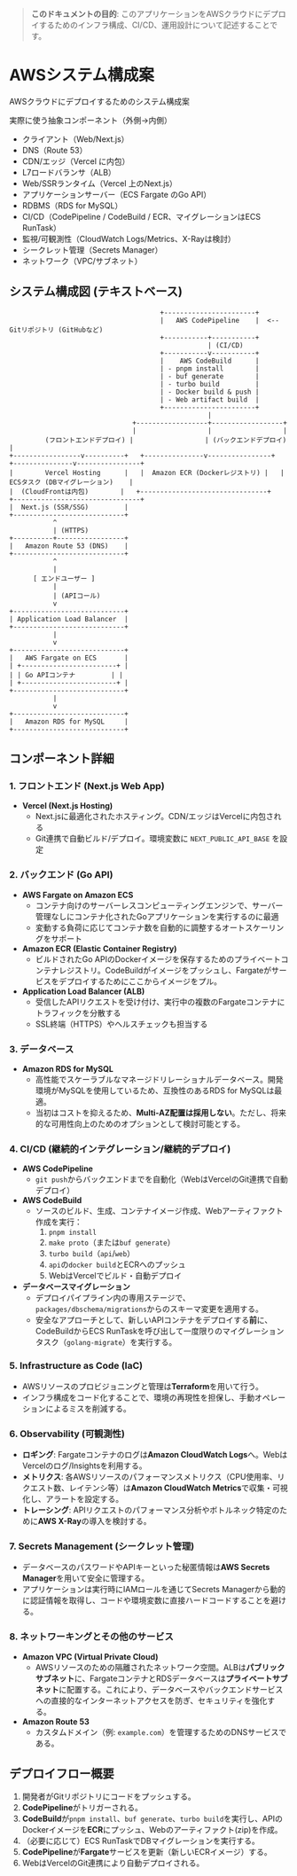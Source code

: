 > **このドキュメントの目的**: このアプリケーションをAWSクラウドにデプロイするためのインフラ構成、CI/CD、運用設計について記述することです。

# AWSシステム構成案

AWSクラウドにデプロイするためのシステム構成案

実際に使う抽象コンポーネント（外側→内側）
- クライアント（Web/Next.js）
- DNS（Route 53）
- CDN/エッジ（Vercel に内包）
- L7ロードバランサ（ALB）
- Web/SSRランタイム（Vercel 上のNext.js）
- アプリケーションサーバー（ECS Fargate のGo API）
- RDBMS（RDS for MySQL）
- CI/CD（CodePipeline / CodeBuild / ECR、マイグレーションはECS RunTask）
- 監視/可観測性（CloudWatch Logs/Metrics、X-Rayは検討）
- シークレット管理（Secrets Manager）
- ネットワーク（VPC/サブネット）

## システム構成図 (テキストベース)

```
                                      +-----------------------+
                                      |   AWS CodePipeline    |  <-- Gitリポジトリ (GitHubなど)
                                      +-----------+-----------+
                                                  | (CI/CD)
                                      +-----------v-----------+
                                      |    AWS CodeBuild      |
                                      | - pnpm install        |
                                      | - buf generate        |
                                      | - turbo build         |
                                      | - Docker build & push |
                                      | - Web artifact build  |
                                      +-----------------------+
                                                  |
                               +------------------+------------------+
                               |                  |                  |
         (フロントエンドデプロイ) |                  | (バックエンドデプロイ) |
+-----------------v----------+   +---------------v----------------+   +---------------v----------------+
|        Vercel Hosting      |   |  Amazon ECR (Dockerレジストリ) |   |  ECSタスク (DBマイグレーション)    |
|  (CloudFrontは内包)        |   +--------------------------------+   +--------------------------------+
|  Next.js (SSR/SSG)         |
+----------------------------+
           ^
           | (HTTPS)
+----------+-----------------+
|   Amazon Route 53 (DNS)    |
+----------------------------+
           ^
           |
      [ エンドユーザー ]
           |
           | (APIコール)
           v
+----------------------------+
| Application Load Balancer  |
+----------------------------+
           |
           v
+----------------------------+
|   AWS Fargate on ECS       |
| +------------------------+ |
| | Go APIコンテナ         | |
| +------------------------+ |
+----------------------------+
           |
           v
+----------------------------+
|   Amazon RDS for MySQL     |
+----------------------------+

```

## コンポーネント詳細

### 1. フロントエンド (Next.js Web App)

* **Vercel (Next.js Hosting)**
  * Next.jsに最適化されたホスティング。CDN/エッジはVercelに内包される
  * Git連携で自動ビルド/デプロイ。環境変数に `NEXT_PUBLIC_API_BASE` を設定

### 2. バックエンド (Go API)

* **AWS Fargate on Amazon ECS**
  * コンテナ向けのサーバーレスコンピューティングエンジンで、サーバー管理なしにコンテナ化されたGoアプリケーションを実行するのに最適
  * 変動する負荷に応じてコンテナ数を自動的に調整するオートスケーリングをサポート
* **Amazon ECR (Elastic Container Registry)**
  * ビルドされたGo APIのDockerイメージを保存するためのプライベートコンテナレジストリ。CodeBuildがイメージをプッシュし、Fargateがサービスをデプロイするためにここからイメージをプル。
* **Application Load Balancer (ALB)**
  * 受信したAPIリクエストを受け付け、実行中の複数のFargateコンテナにトラフィックを分散する
  * SSL終端（HTTPS）やヘルスチェックも担当する

### 3. データベース

* **Amazon RDS for MySQL**
  * 高性能でスケーラブルなマネージドリレーショナルデータベース。開発環境がMySQLを使用しているため、互換性のあるRDS for MySQLは最適。
  * 当初はコストを抑えるため、**Multi-AZ配置は採用しない**。ただし、将来的な可用性向上のためのオプションとして検討可能とする。

### 4. CI/CD (継続的インテグレーション/継続的デプロイ)

* **AWS CodePipeline**
  * `git push`からバックエンドまでを自動化（WebはVercelのGit連携で自動デプロイ）
* **AWS CodeBuild**
  * ソースのビルド、生成、コンテナイメージ作成、Webアーティファクト作成を実行：
    1. `pnpm install`
    2. `make proto`（または`buf generate`）
    3. `turbo build`（`api`/`web`）
    4. `api`の`docker build`とECRへのプッシュ
    5. WebはVercelでビルド・自動デプロイ
* **データベースマイグレーション**
  * デプロイパイプライン内の専用ステージで、`packages/dbschema/migrations`からのスキーマ変更を適用する。
  * 安全なアプローチとして、新しいAPIコンテナをデプロイする**前**に、CodeBuildからECS RunTaskを呼び出して一度限りのマイグレーションタスク（`golang-migrate`）を実行する。

### 5. Infrastructure as Code (IaC)

* AWSリソースのプロビジョニングと管理は**Terraform**を用いて行う。
* インフラ構成をコード化することで、環境の再現性を担保し、手動オペレーションによるミスを削減する。

### 6. Observability (可観測性)

* **ロギング**: Fargateコンテナのログは**Amazon CloudWatch Logs**へ。WebはVercelのログ/Insightsを利用する。
* **メトリクス**: 各AWSリソースのパフォーマンスメトリクス（CPU使用率、リクエスト数、レイテンシ等）は**Amazon CloudWatch Metrics**で収集・可視化し、アラートを設定する。
* **トレーシング**: APIリクエストのパフォーマンス分析やボトルネック特定のために**AWS X-Ray**の導入を検討する。

### 7. Secrets Management (シークレット管理)

* データベースのパスワードやAPIキーといった秘匿情報は**AWS Secrets Manager**を用いて安全に管理する。
* アプリケーションは実行時にIAMロールを通じてSecrets Managerから動的に認証情報を取得し、コードや環境変数に直接ハードコードすることを避ける。

### 8. ネットワーキングとその他のサービス

* **Amazon VPC (Virtual Private Cloud)**
  * AWSリソースのための隔離されたネットワーク空間。ALBは**パブリックサブネット**に、FargateコンテナとRDSデータベースは**プライベートサブネット**に配置する。これにより、データベースやバックエンドサービスへの直接的なインターネットアクセスを防ぎ、セキュリティを強化する。
* **Amazon Route 53**
  * カスタムドメイン（例: `example.com`）を管理するためのDNSサービスである。

## デプロイフロー概要

1. 開発者がGitリポジトリにコードをプッシュする。
2. **CodePipeline**がトリガーされる。
3. **CodeBuild**が`pnpm install`、`buf generate`、`turbo build`を実行し、APIのDockerイメージを**ECR**にプッシュ、Webのアーティファクト(zip)を作成。
4. （必要に応じて）ECS RunTaskでDBマイグレーションを実行する。
5. **CodePipeline**が**Fargate**サービスを更新（新しいECRイメージ）する。
6. WebはVercelのGit連携により自動デプロイされる。